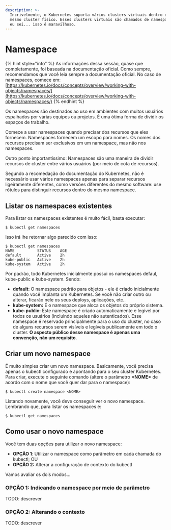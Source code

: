 ```yaml
---
description: >-
  Incrivelmente, o Kubernetes suporta vários clusters virtuais dentro de um
  mesmo cluster físico. Esses clusters virtuais são chamados de namespaces. Sim,
  eu sei... isso é maravilhoso.
---
```


# Namespace

{% hint style="info" %}
As informações dessa sessão, quase que completamente, foi baseada na documentação oficial. Como sempre, recomendamos que você leia sempre a documentação oficial. No caso de namespaces, comece em: [https://kubernetes.io/docs/concepts/overview/working-with-objects/namespaces/](https://kubernetes.io/docs/concepts/overview/working-with-objects/namespaces/)
{% endhint %}

Os namespaces são destinados ao uso em ambientes com muitos usuários espalhados por várias equipes ou projetos. É uma ótima forma de dividir os espaços de trabalho.

Comece a usar namespaces quando precisar dos recursos que eles fornecem. Namespaces fornecem um escopo para nomes. Os nomes dos recursos precisam ser exclusivos em um namespace, mas não nos namespaces. 

Outro ponto importantíssimo: Namespaces são uma maneira de dividir recursos de cluster entre vários usuários \(por meio de cota de recursos\).

Segundo a recomedação do documentação do Kubernetes, não é necessário usar vários namespaces apenas para separar recursos ligeiramente diferentes, como versões diferentes do mesmo software: use rótulos para distinguir recursos dentro do mesmo namespace.

## Listar os namespaces existentes

Para listar os namespaces existentes é muito fácil, basta executar:

```text
$ kubectl get namespaces
```

Isso irá lhe retornar algo parecido com isso:

```text
$ kubectl get namespaces
NAME          STATUS    AGE
default       Active    2h
kube-public   Active    2h
kube-system   Active    2h
```

Por padrão, todo Kubernetes inicialmente possui os namespaces defaul, kube-public e kube-system. Sendo:

* **default**: O namespace padrão para objetos - ele é criado inicialmente quando você implanta um Kubernetes. Se você não criar outro ou alterar, ficarão nele os seus deploys, aplicações, etc..
* **kube-system:**  É o namespace que aloca os objetos do próprio sistema.
* **kube-public:** Este namespace é criado automaticamente e legível por todos os usuários \(incluindo aqueles não autenticados\). Esse namespace é reservado principalmente para o uso do cluster, no caso de alguns recursos serem visíveis e legíveis publicamente em todo o cluster. **O aspecto público desse namespace é apenas uma convenção, não um requisito**.

## Criar um novo namespace

É muito simples criar um novo namespace. Basicamente, você precisa apenas o kubectl configurado e apontando para o seu cluster Kubernetes. Para criar, execute o seguinte comando \(altere o parâmetro **&lt;NOME&gt;** de acordo com o nome que você quer dar para o namespace\):

```text
$ kubectl create namespace <NOME>
```

Listando novamente, você deve conseguir ver o novo namespace. Lembrando que, para listar os namespaces é:

```text
$ kubectl get namespaces
```

## Como usar o novo namespace

Você tem duas opções para utilizar o novo namespace:

* **OPÇÃO 1**: Utilizar o namespace como parâmetro em cada chamada do kubectl; OU
* **OPÇÃO 2:**  Alterar a configuração de contexto do kubectl

Vamos avaliar os dois modos...





### OPÇÃO 1: Indicando o namespace por meio de parâmetro

TODO: descrever

### OPÇÃO 2: Alterando o contexto 

TODO: descrever

